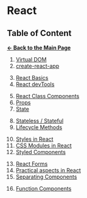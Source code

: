 # React

## Table of Content

[**&larr; Back to the Main Page**](./../README.md)

<div></div>

1. [Virtual DOM](./virtual-dom.md)
2. [create-react-app](./create-react-app.md)

<div></div>

3. [React Basics](./react-basics.md)
4. [React devTools](./react-dev-tools.md)

<div></div>

5.  [React Class Components](./react-components.md)
6.  [Props](./props.md)
7.  [State](./state.md)

<div></div>

8. [Stateless / Stateful](./stateless-stateful.md)
9. [Lifecycle Methods](./lifecycle.md)

<div></div>

10. [Styles in React](./style.md)
11. [CSS Modules in React](./css-modules.md)
12. [Styled Components](./styled-components.md)

<div></div>

13. [React Forms](./react-forms.md)
14. [Practical aspects in React](./practical-aspects.md)
15. [Separating Components](./separating-components.md)

<div></div>

16. [Function Components](./function-components.md)

<!-- 17. [useState Hook](./use-state.md) -->
<!-- 18. [useEffect Hook](./use-effect.md) -->

<div></div>

<!-- 19. [React Router](./react-router.md) -->

<div></div>

